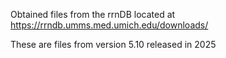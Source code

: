 Obtained files from the rrnDB located at 
https://rrndb.umms.med.umich.edu/downloads/

These are files from version 5.10 released in 2025


